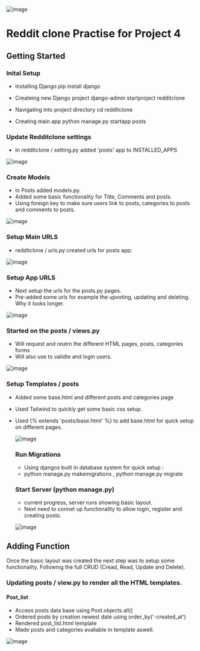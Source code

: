 ![image](https://github.com/user-attachments/assets/b03c7bf3-1959-4f3f-8b73-5a1874fb20e1)

# Reddit clone Practise for Project 4

## Getting Started 

### Inital Setup

* Installing Django
pip install django

* Createing new Django project
django-admin startproject redditclone

 * Navigating into project directory
cd redditclone

* Creating main app 
python manage.py startapp posts

### Update Redditclone settings 

* In redditclone / setting.py added 'posts' app to INSTALLED_APPS
  
![image](https://github.com/user-attachments/assets/80bf3f59-9f41-49e1-ab26-7b758165c5fc)



### Create Models 

* In Posts added models.py.
* Added some basic functionality for Title, Comments and posts.
* Using foreign key to make sure users link to posts, categories to posts and comments to posts.

![image](https://github.com/user-attachments/assets/b7b84f6d-bd25-4875-b0bb-08b3a8d0a282)


 ### Setup Main URLS 

  * redditclone / urls.py created urls for posts app:
    
![image](https://github.com/user-attachments/assets/521274ae-c126-4f72-a87e-8bbd7640e91f)


### Setup App URLS

* Next setup the urls for the posts.py pages.
* Pre-added some urls for example the upvoting, updating and deleting. Why it looks longer.

![image](https://github.com/user-attachments/assets/d9af6f49-098b-4dc4-b2d7-01a1eb496daa)

### Started on the posts / views.py 

* Will request and reutrn the different HTML pages, posts, categories forms
* Will also use to validte and login users.

![image](https://github.com/user-attachments/assets/abf2ede5-fcb0-41e0-957b-7ab3e43abf65)

### Setup Templates / posts 

* Added some base.html and different posts and categories page
* Used Tailwind to quickly get some basic css setup.
* Used {% extends 'posts/base.html' %} to add base.html for quick setup on different pages.

  ![image](https://github.com/user-attachments/assets/32a06177-85a0-4c53-9a87-67e033ff8bab)

  ### Run Migrations

  * Using djangos built in database system for quick setup :
  * python manage.py makemigrations  ,  python manage.py migrate
 
  ### Start Server (python manage.py)

  * current progress, server runs showing basic layout.
  * Next need to connet up functionality to allow login, register and creating posts.

  ![image](https://github.com/user-attachments/assets/cc817e3b-4692-45f4-ab39-36881763997d)


## Adding Function
Once the basic layout was created the next step was to setup some functionality. Following the full CRUD (Cread, Read, Update and Delete).

### Updating posts / view.py to render all the HTML templates.

#### Post_list
* Access posts data base using Post.objects.all()
* Ordered posts by creation newest date using order_by('-created_at')
* Rendered post_list.html template
* Made posts and categories avaliable in template aswell.

![image](https://github.com/user-attachments/assets/cdd4bd87-5f15-4518-a6b9-02f4e3b49832)








